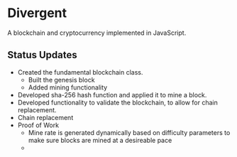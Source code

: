 # Divergent

A blockchain and cryptocurrency implemented in JavaScript.

## Status Updates

-   Created the fundamental blockchain class.
    -   Built the genesis block
    -   Added mining functionality
-   Developed sha-256 hash function and applied it to mine a block.
-   Developed functionality to validate the blockchain, to allow for chain replacement.
-   Chain replacement
-   Proof of Work
    -   Mine rate is generated dynamically based on difficulty parameters to make sure blocks are mined at a desireable pace
    -
